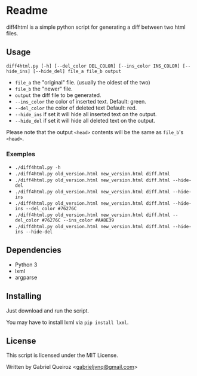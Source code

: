# Readme

diff4html is a simple python script for generating a diff between two html files.

## Usage

`diff4html.py [-h] [--del_color DEL_COLOR] [--ins_color INS_COLOR] [--hide_ins] [--hide_del] file_a file_b output`

* `file_a` the "original" file. (usually the oldest of the two)
* `file_b` the "newer" file.
* `output` the diff file to be generated.
* `--ins_color` the color of inserted text. Default: green.
* `--del_color` the color of deleted text Default: red.
* `--hide_ins` if set it will hide all inserted text on the output.
* `--hide_del` if set it will hide all deleted text on the output.

Please note that the output `<head>` contents will be the same as `file_b`'s `<head>`.

### Exemples

* `./diff4html.py -h`
* `./diff4html.py old_version.html new_version.html diff.html`
* `./diff4html.py old_version.html new_version.html diff.html --hide-del`
* `./diff4html.py old_version.html new_version.html diff.html --hide-ins`
* `./diff4html.py old_version.html new_version.html diff.html --hide-ins --del_color #76276C`
* `./diff4html.py old_version.html new_version.html diff.html --del_color #76276C --ins_color #AA8E39`
* `./diff4html.py old_version.html new_version.html diff.html --hide-ins --hide-del`

## Dependencies

* Python 3
* lxml
* argparse

## Installing

Just download and run the script.

You may have to install lxml via `pip install lxml`.


## License

This script is licensed under the MIT License.

Written by Gabriel Queiroz <<gabrieljvnq@gmail.com>>
